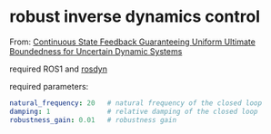 # robust inverse dynamics control

From: [Continuous State Feedback Guaranteeing Uniform Ultimate Boundedness for Uncertain Dynamic Systems](https://ieeexplore.ieee.org/stamp/stamp.jsp?tp=&arnumber=1102785&tag=1)

required ROS1 and [rosdyn](https://github.com/CNR-STIIMA-IRAS/rosdyn)

required parameters:
``` yaml
natural_frequency: 20   # natural frequency of the closed loop
damping: 1              # relative damping of the closed loop  
robustness_gain: 0.01   # robustness gain
```
